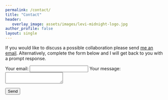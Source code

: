 ```yaml
---
permalink: /contact/
title: "Contact"
header: 
   overlay_image: assets/images/levi-midnight-logo.jpg
author_profile: false
layout: single
---
```


If you would like to discuss a possible collaboration please send [me an email](mailto:mjacobsdata@gmail.com). Alternatively, complete the form below and I will get back to you with a prompt response.


<form
  action="https://formspree.io/mjvpkynv"
  method="POST"
>
  <label>
    Your email:
    <input type="text" name="_replyto">
  </label>
  <label>
    Your message:
    <textarea name="message"></textarea>
  </label>

  <!-- your other form fields go here -->

  <button type="submit">Send</button>
</form>
